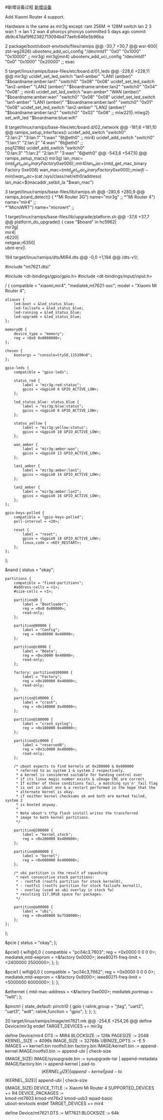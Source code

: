 #新增设备过程
[新增设备](https://github.com/coolsnowwolf/lede/pull/1060/commits/db9c47daf9f62382713094bd77aefc646e5b96ba)

Add Xiaomi Router 4 support.

Hardware is the same as mir3g
except:
ram 256M ->  128M
switch  lan 2 3  wan 1 ->  lan 1 2 wan 4
phorcys
phorcys committed 5 days ago
commit db9c47daf9f62382713094bd77aefc646e5b96ba
     
2  package/boot/uboot-envtools/files/ramips
@@ -30,7 +30,7 @@ wsr-600|\
zbt-wg2626)
	ubootenv_add_uci_config "/dev/mtd1" "0x0" "0x1000" "0x10000"
	;;
mir3g)
mir3g|mir4)
	ubootenv_add_uci_config "/dev/mtd1" "0x0" "0x1000" "0x20000"
	;;
esac
     
5  target/linux/ramips/base-files/etc/board.d/01_leds
@@ -228,6 +228,11 @@ mir3g)
	ucidef_set_led_switch "lan1-amber" "LAN1 (amber)" "$boardname:amber:lan1" "switch0" "0x08" "0x08"
	ucidef_set_led_switch "lan2-amber" "LAN2 (amber)" "$boardname:amber:lan2" "switch0" "0x04" "0x08"
	;;
mir4)
	ucidef_set_led_switch "wan-amber"  "WAN (amber)"  "$boardname:amber:wan"  "switch0" "0x08" "0x08"
	ucidef_set_led_switch "lan1-amber" "LAN1 (amber)" "$boardname:amber:lan1" "switch0" "0x01" "0x08"
	ucidef_set_led_switch "lan2-amber" "LAN2 (amber)" "$boardname:amber:lan2" "switch0" "0x02" "0x08"
	;;
mlw221|\
mlwg2)
	set_wifi_led "$boardname:blue:wifi"
     
8  target/linux/ramips/base-files/etc/board.d/02_network
@@ -181,6 +181,10 @@ ramips_setup_interfaces()
		ucidef_add_switch "switch0" \
			"2:lan:2" "3:lan:1" "1:wan" "6t@eth0"
		;;
	mir4)
		ucidef_add_switch "switch0" \
			"1:lan:1" "2:lan:2" "4:wan" "6t@eth0"
		;;		
	psg1218b)
		ucidef_add_switch "switch0" \
			"0:lan:3" "1:lan:2" "2:lan:1" "3:wan" "6@eth0"
@@ -543,6 +547,10 @@ ramips_setup_macs()
	mir3g)
		lan_mac=$(mtd_get_mac_binary Factory 0xe006)
		;;
	mir4)
		lan_mac=$(mtd_get_mac_binary Factory 0xe006)
		wan_mac=$(mtd_get_mac_binary Factory 0xe000)
		;;
	miwifi-mini)
		wan_mac=$(cat /sys/class/net/eth0/address)
		lan_mac=$(macaddr_setbit_la "$wan_mac")
     
3  target/linux/ramips/base-files/lib/ramips.sh
@@ -280,6 +280,9 @@ ramips_board_detect() {
	*"Mi Router 3G")
		name="mir3g"
		;;
	*"Mi Router 4")
		name="mir4"
		;;		
	*"MicroWRT")
		name="microwrt"
		;;
     
1  target/linux/ramips/base-files/lib/upgrade/platform.sh
@@ -37,6 +37,7 @@ platform_do_upgrade() {
	case "$board" in
	hc5962|\
	mir3g|\
	mir4|\
	r6220|\
	netgear,r6350|\
	ubnt-erx|\
     
194  target/linux/ramips/dts/MIR4.dts
@@ -0,0 +1,194 @@
/dts-v1/;

#include "mt7621.dtsi"

#include <dt-bindings/gpio/gpio.h>
#include <dt-bindings/input/input.h>

/ {
	compatible = "xiaomi,mir4", "mediatek,mt7621-soc";
	model = "Xiaomi Mi Router 4";

	aliases {
		led-boot = &led_status_blue;
		led-failsafe = &led_status_blue;
		led-running = &led_status_blue;
		led-upgrade = &led_status_blue;
	};

	memory@0 {
		device_type = "memory";
		reg = <0x0 0x8000000>;
	};

	chosen {
		bootargs = "console=ttyS0,115200n8";
	};

	gpio-leds {
		compatible = "gpio-leds";

		status_red {
			label = "mir3g:red:status";
			gpios = <&gpio0 6 GPIO_ACTIVE_LOW>;
		};

		led_status_blue: status_blue {
			label = "mir3g:blue:status";
			gpios = <&gpio0 8 GPIO_ACTIVE_LOW>;
		};

		status_yellow {
			label = "mir3g:yellow:status";
			gpios = <&gpio0 10 GPIO_ACTIVE_LOW>;
		};

		wan_amber {
			label = "mir3g:amber:wan";
			gpios = <&gpio0 13 GPIO_ACTIVE_LOW>;
		};

		lan1_amber {
			label = "mir3g:amber:lan1";
			gpios = <&gpio0 14 GPIO_ACTIVE_LOW>;
		};

		lan2_amber {
			label = "mir3g:amber:lan2";
			gpios = <&gpio0 16 GPIO_ACTIVE_LOW>;
		};
	};

	gpio-keys-polled {
		compatible = "gpio-keys-polled";
		poll-interval = <20>;

		reset {
			label = "reset";
			gpios = <&gpio0 18 GPIO_ACTIVE_LOW>;
			linux,code = <KEY_RESTART>;
		};
	};
};

&nand {
	status = "okay";

	partitions {
		compatible = "fixed-partitions";
		#address-cells = <1>;
		#size-cells = <1>;

		partition@0 {
			label = "Bootloader";
			reg = <0x0 0x80000>;
			read-only;
		};

		partition@80000 {
			label = "Config";
			reg = <0x80000 0x40000>;
		};

		partition@c0000 {
			label = "Bdata";
			reg = <0xc0000 0x40000>;
			read-only;
		};

		factory: partition@100000 {
			label = "Factory";
			reg = <0x100000 0x40000>;
			read-only;
		};

		partition@140000 {
			label = "crash";
			reg = <0x140000 0x40000>;
		};

		partition@180000 {
			label = "crash_syslog";
			reg = <0x180000 0x40000>;
		};

		partition@1c0000 {
			label = "reserved0";
			reg = <0x1c0000 0x40000>;
			read-only;
		};

		/* uboot expects to find kernels at 0x200000 & 0x600000
		 * referred to as system 1 & system 2 respectively.
		 * a kernel is considered suitable for handing control over
		 * if its linux magic number exists & uImage CRC are correct.
		 * If either of those conditions fail, a matching sys'n'_fail flag
		 * is set in uboot env & a restart performed in the hope that the
		 * alternate kernel is okay.
		 * if neither kernel checksums ok and both are marked failed, system 2
		 * is booted anyway.
		 *
		 * Note uboot's tftp flash install writes the transferred
		 * image to both kernel partitions.
		 */

		partition@200000 {
			label = "kernel_stock";
			reg = <0x200000 0x400000>;
		};

		partition@600000 {
			label = "kernel";
			reg = <0x600000 0x400000>;
		};

		/* ubi partition is the result of squashing
		 * next consecutive stock partitions:
		 * - rootfs0 (rootfs partition for stock kernel0),
		 * - rootfs1 (rootfs partition for stock failsafe kernel1),
		 * - overlay (used as ubi overlay in stock fw)
		 * resulting 117,5MiB space for packages.
		 */

		partition@a00000 {
			label = "ubi";
			reg = <0xa00000 0x7580000>;
		};
	};
};

&pcie {
	status = "okay";
};

&pcie0 {
	wifi@0,0 {
		compatible = "pci14c3,7603";
		reg = <0x0000 0 0 0 0>;
		mediatek,mtd-eeprom = <&factory 0x0000>;
		ieee80211-freq-limit = <2400000 2500000>;
	};
};

&pcie1 {
	wifi@0,0 {
		compatible = "pci14c3,7662";
		reg = <0x0000 0 0 0 0>;
		mediatek,mtd-eeprom = <&factory 0x8000>;
		ieee80211-freq-limit = <5000000 6000000>;
	};
};

&ethernet {
	mtd-mac-address = <&factory 0xe000>;
	mediatek,portmap = "lwlll";
};

&pinctrl {
	state_default: pinctrl0 {
		gpio {
			ralink,group = "jtag", "uart2", "uart3", "wdt";
			ralink,function = "gpio";
		};
	};
};
     
20  target/linux/ramips/image/mt7621.mk
@@ -254,6 +254,26 @@ define Device/mir3g
endef
TARGET_DEVICES += mir3g

define Device/mir4
  DTS := MIR4
  BLOCKSIZE := 128k
  PAGESIZE := 2048
  KERNEL_SIZE := 4096k
  IMAGE_SIZE := 32768k
  UBINIZE_OPTS := -E 5
  IMAGES += kernel1.bin rootfs0.bin factory.bin
  IMAGE/kernel1.bin := append-kernel
  IMAGE/rootfs0.bin := append-ubi | check-size $$$$(IMAGE_SIZE)
  IMAGE/sysupgrade.bin := sysupgrade-tar | append-metadata
  IMAGE/factory.bin := append-kernel | pad-to $$(KERNEL_SIZE) |append-kernel | pad-to $$(KERNEL_SIZE)| append-ubi | check-size $$$$(IMAGE_SIZE)
  DEVICE_TITLE := Xiaomi Mi Router 4
  SUPPORTED_DEVICES += R4
  DEVICE_PACKAGES := \
	kmod-mt7603 kmod-mt76x2 kmod-usb3 wpad-basic \
	uboot-envtools
endef
TARGET_DEVICES += mir4

define Device/mt7621
  DTS := MT7621
  BLOCKSIZE := 64k